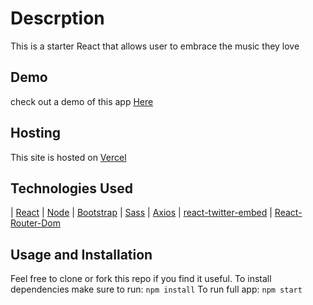 # Descrption
This is a starter React that allows user to embrace the music they love


## Demo
check out a demo of this app [Here](https://jam-mate.vercel.app/ "Demo")

## Hosting
This site is hosted on [Vercel](https://vercel.com/ "Vercel.com")

## Technologies Used
 | [React](https://reactjs.org/ "React") | [Node](nodejs.org "Node")  | [Bootstrap](https://getbootstrap.com/ "Bootstrap")  | [Sass](https://sass-lang.com/ "Sass preprocessor") | [Axios](https://www.npmjs.com/package/axios "Axios") | [react-twitter-embed](https://www.npmjs.com/package/react-twitter-embed "react-twitter-embed npm package") | [React-Router-Dom](https://www.npmjs.com/package/react-router-dom "React-router-dom npm package")

## Usage and Installation
Feel free to clone or fork this repo if you find it useful. 
To install dependencies make sure to run: 
```npm install```
To run full app: 
```npm start```
